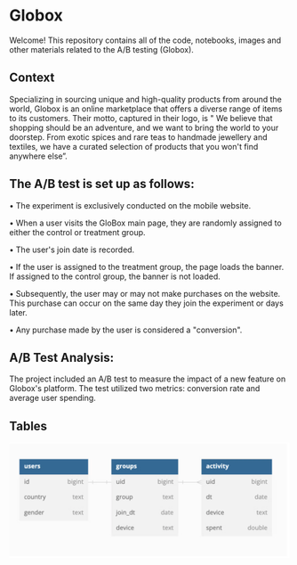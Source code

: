 # Globox

Welcome! This repository contains all of the code, notebooks, images and other materials related to the A/B testing (Globox).

## Context
Specializing in sourcing unique and high-quality products from around the world, Globox is an online marketplace that offers a diverse range of items to its customers. Their motto, captured in their logo, is " We believe that shopping should be an adventure, and we want to bring the world to your doorstep. From exotic spices and rare teas to handmade jewellery and textiles, we have a curated selection of products that you won't find anywhere else”.

## The A/B test is set up as follows:

• The experiment is exclusively conducted on the mobile website.

• When a user visits the GloBox main page, they are randomly assigned to either the control or treatment group.

• The user's join date is recorded.

• If the user is assigned to the treatment group, the page loads the banner. If assigned to the control group, the banner is not loaded.

• Subsequently, the user may or may not make purchases on the website. This purchase can occur on the same day they join the experiment or days later.

• Any purchase made by the user is considered a "conversion".

## A/B Test Analysis:
The project included an A/B test to measure the impact of a new feature on Globox's platform. The test utilized two metrics: conversion rate and average user spending.


## Tables 
![schema](Schema.png)
